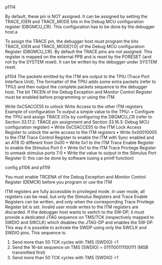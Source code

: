 p1114

By default, these pin is NOT assigned. It can be assigned by setting the TRACE_IOEN and
TRACE_MODE bits in the Debug MCU configuration register (DBGMCU_CR). This
configuration has to be done by the debugger host.a

To assign the TRACE pin, the debugger host must program the bits TRACE_IOEN and
TRACE_MODE[1:0] of the Debug MCU configuration Register (DBGMCU_CR). By default
the TRACE pins are not assigned.
This register is mapped on the external PPB and is reset by the PORESET (and not by the
SYSTEM reset). It can be written by the debugger under SYSTEM reset.


p1104
The packets emitted by the ITM are output to the TPIU (Trace Port Interface Unit). The
formatter of the TPIU adds some extra packets (refer to TPIU) and then output the complete
packets sequence to the debugger host.
The bit TRCEN of the Debug Exception and Monitor Control Register must be enabled
before programming or using the ITM.

Write 0xC5ACCE55 to unlock Write Access to the other ITM
registers
Example of configuration
To output a simple value to the TPIU:
• Configure the TPIU and assign TRACE I/Os by configuring the DBGMCU_CR (refer to
Section 33.17.2: TRACE pin assignment and Section 33.16.3: Debug MCU
configuration register)
• Write 0xC5ACCE55 to the ITM Lock Access Register to unlock the write access to the
ITM registers
• Write 0x00010005 to the ITM Trace Control Register to enable the ITM with Sync
enabled and an ATB ID different from 0x00
• Write 0x1 to the ITM Trace Enable Register to enable the Stimulus Port 0
• Write 0x1 to the ITM Trace Privilege Register to unmask stimulus ports 7:0
• Write the value to output in the Stimulus Port Register 0: this can be done by software
(using a printf function)

config p1106 and p1119

You must enable TRCENA of the Debug Exception and Monitor Control Register (DEMCR) before you program or use the ITM

 ITM registers are fully accessible in privileged mode. In user mode, all registers can be read,
but only the Stimulus Registers and Trace Enable Registers can be written, and only when the
corresponding Trace Privilege Register bit is set. Invalid user mode writes to the ITM registers
are discarded.
If the debugger host wants to switch to the SW-DP, it must provide a dedicated JTAG
sequence on TMS/TCK (respectively mapped to SWDIO and SWCLK) which disables the
JTAG-DP and enables the SW-DP. This way it is possible to activate the SWDP using only
the SWCLK and SWDIO pins.
This sequence is:
1. Send more than 50 TCK cycles with TMS (SWDIO) =1
2. Send the 16-bit sequence on TMS (SWDIO) = 0111100111100111 (MSB transmitted
first)
3. Send more than 50 TCK cycles with TMS (SWDIO) =1

